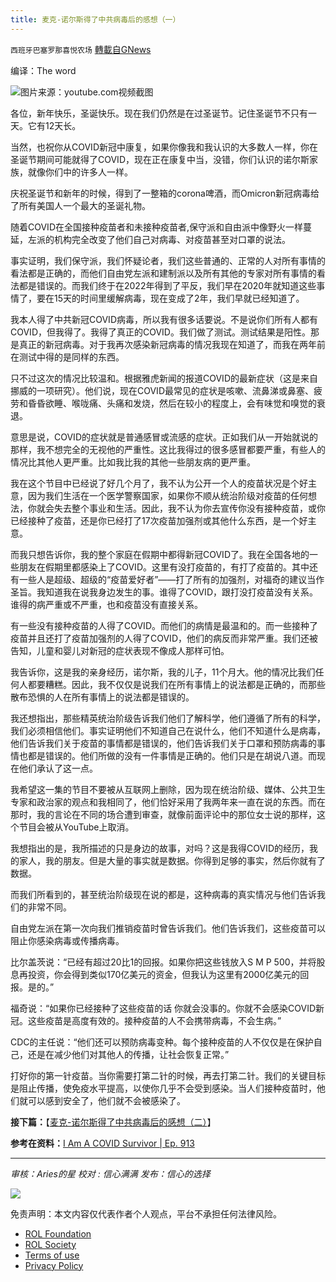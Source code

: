 ```yaml
---
title: 麦克-诺尔斯得了中共病毒后的感想（一）
---
```

`西班牙巴塞罗那喜悦农场` [轉載自GNews](https://gnews.org/zh-hans/1838065/)

编译：The word

![](https://assets.gnews.org/wp-content/uploads/2022/01/image0-5-2.jpg)图片来源：youtube.com视频截图

各位，新年快乐，圣诞快乐。现在我们仍然是在过圣诞节。记住圣诞节不只有一天。它有12天长。

当然，也祝你从COVID新冠中康复，如果你像我和我认识的大多数人一样，你在圣诞节期间可能就得了COVID，现在正在康复中当，没错，你们认识的诺尔斯家族，就像你们中的许多人一样。

庆祝圣诞节和新年的时候，得到了一整箱的corona啤酒，而Omicron新冠病毒给了所有美国人一个最大的圣诞礼物。

随着COVID在全国接种疫苗者和未接种疫苗者,保守派和自由派中像野火一样蔓延，左派的机构完全改变了他们自己对病毒、对疫苗甚至对口罩的说法。

事实证明，我们保守派，我们怀疑论者，我们这些普通的、正常的人对所有事情的看法都是正确的，而他们自由党左派和建制派以及所有其他的专家对所有事情的看法都是错误的。而我们终于在2022年得到了平反，我们早在2020年就知道这些事情了，要在15天的时间里缓解病毒，现在变成了2年，我们早就已经知道了。

我本人得了中共新冠COVID病毒，所以我有很多话要说。不是说你们所有人都有COVID，但我得了。我得了真正的COVID。我们做了测试。测试结果是阳性。那是真正的新冠病毒。对于我再次感染新冠病毒的情况我现在知道了，而我在两年前在测试中得的是同样的东西。

只不过这次的情况比较温和。根据雅虎新闻的报道COVID的最新症状（这是来自挪威的一项研究）。他们说，现在COVID最常见的症状是咳嗽、流鼻涕或鼻塞、疲劳和昏昏欲睡、喉咙痛、头痛和发烧，然后在较小的程度上，会有味觉和嗅觉的衰退。

意思是说，COVID的症状就是普通感冒或流感的症状。正如我们从一开始就说的那样，我不想完全的无视他的严重性。这比我得过的很多感冒都要严重，有些人的情况比其他人更严重。比如我比我的其他一些朋友病的更严重。

我在这个节目中已经说了好几个月了，我不认为公开一个人的疫苗状况是个好主意，因为我们生活在一个医学警察国家，如果你不顺从统治阶级对疫苗的任何想法，你就会失去整个事业和生活。因此，我不认为你去宣传你没有接种疫苗，或你已经接种了疫苗，还是你已经打了17次疫苗加强剂或其他什么东西，是一个好主意。

而我只想告诉你，我的整个家庭在假期中都得新冠COVID了。我在全国各地的一些朋友在假期里都感染上了COVID。这里有没打疫苗的，有打了疫苗的。其中还有一些人是超级、超级的“疫苗爱好者”——打了所有的加强剂，对福奇的建议当作圣旨。我知道我在说我身边发生的事。谁得了COVID，跟打没打疫苗没有关系。谁得的病严重或不严重，也和疫苗没有直接关系。

有一些没有接种疫苗的人得了COVID。而他们的病情是最温和的。而一些接种了疫苗并且还打了疫苗加强剂的人得了COVID，他们的病反而非常严重。我们还被告知，儿童和婴儿对新冠的症状表现不像成人那样可怕。

我告诉你，这是我的亲身经历，诺尔斯，我的儿子，11个月大。他的情况比我们任何人都要糟糕。因此，我不仅仅是说我们在所有事情上的说法都是正确的，而那些散布恐惧的人在所有事情上的说法都是错误的。

我还想指出，那些精英统治阶级告诉我们他们了解科学，他们遵循了所有的科学，我们必须相信他们。事实证明他们不知道自己在说什么，他们不知道什么是病毒，他们告诉我们关于疫苗的事情都是错误的，他们告诉我们关于口罩和预防病毒的事情也都是错误的。他们所做的没有一件事情是正确的。他们只是在胡说八道。而现在他们承认了这一点。

我希望这一集的节目不要被从互联网上删除，因为现在统治阶级、媒体、公共卫生专家和政治家的观点和我相同了，他们恰好采用了我两年来一直在说的东西。而在那时，我的言论在不同的场合遭到审查，就像前面评论中的那位女士说的那样，这个节目会被从YouTube上取消。

我想指出的是，我所描述的只是身边的故事，对吗？这是我得COVID的经历，我的家人，我的朋友。但是大量的事实就是数据。你得到足够的事实，然后你就有了数据。

而我们所看到的，甚至统治阶级现在说的都是，这种病毒的真实情况与他们告诉我们的非常不同。

自由党左派在第一次向我们推销疫苗时曾告诉我们。他们告诉我们，这些疫苗可以阻止你感染病毒或传播病毒。

比尔盖茨说：“已经有超过20比1的回报。如果你把这些钱放入S M P 500，并将股息再投资，你会得到类似170亿美元的资金，但我认为这里有2000亿美元的回报。是的。”

福奇说：“如果你已经接种了这些疫苗的话 你就会没事的。你就不会感染COVID新冠。这些疫苗是高度有效的。接种疫苗的人不会携带病毒，不会生病。”

CDC的主任说：“他们还可以预防病毒变种。每个接种疫苗的人不仅仅是在保护自己，还是在减少他们对其他人的传播，让社会恢复正常。”

打好你的第一针疫苗。当你需要打第二针的时候，再去打第二针。我们的关键目标是阻止传播，使免疫水平提高，以使你几乎不会受到感染。当人们接种疫苗时，他们就可以感到安全了，他们就不会被感染了。

**接下篇：**【[麦克-诺尔斯得了中共病毒后的感想（二）](https://gnews.org/zh-hans/1838077/)】

**参考在资料：**[I Am A COVID Survivor | Ep. 913](https://www.youtube.com/watch?v=Y7hOYwb1W3U&amp;t=930s)

* * *

*审核：Aries的星*
*校对 : 信心满满*
*发布：信心的选择*

![](https://assets.gnews.org/wp-content/uploads/2022/01/GNEWS_CH.-3.jpeg)

 

免责声明：本文内容仅代表作者个人观点，平台不承担任何法律风险。

- [ROL Foundation](https://rolfoundation.org/)
- [ROL Society](https://rolsociety.org/)
- [Terms of use](https://gnews.org/terms-of-use-3/)
- [Privacy Policy](https://gnews.org/privacy-policy/)
